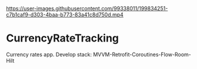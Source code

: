 

https://user-images.githubusercontent.com/99338011/199834251-c7b1caf9-d303-4baa-b773-83a41c8d750d.mp4

# CurrencyRateTracking

Currency rates app.
Develop stack: MVVM-Retrofit-Coroutines-Flow-Room-Hilt
